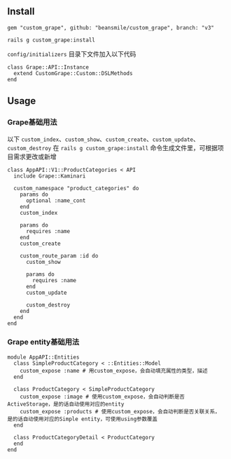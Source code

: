 ## Install

```
gem "custom_grape", github: "beansmile/custom_grape", branch: "v3"
```

```
rails g custom_grape:install
```

`config/initializers` 目录下文件加入以下代码

```
class Grape::API::Instance
  extend CustomGrape::Custom::DSLMethods
end
```

## Usage

### Grape基础用法

以下 `custom_index`、`custom_show`、`custom_create`、`custom_update`、`custom_destroy` 在 `rails g custom_grape:install` 命令生成文件里，可根据项目需求更改或新增

```
class AppAPI::V1::ProductCategories < API
  include Grape::Kaminari

  custom_namespace "product_categories" do
    params do
      optional :name_cont
    end
    custom_index

    params do
      requires :name
    end
    custom_create

    custom_route_param :id do
      custom_show

      params do
        requires :name
      end
      custom_update

      custom_destroy
    end
  end
end
```

### Grape entity基础用法

```
module AppAPI::Entities
  class SimpleProductCategory < ::Entities::Model
    custom_expose :name # 用custom_expose，会自动填充属性的类型，描述
  end

  class ProductCategory < SimpleProductCategory
    custom_expose :image # 使用custom_expose，会自动判断是否ActiveStorage，是的话自动使用对应的entity
    custom_expose :products # 使用custom_expose，会自动判断是否关联关系， 是的话自动使用对应的Simple entity，可使用using参数覆盖
  end

  class ProductCategoryDetail < ProductCategory
  end
end
```
